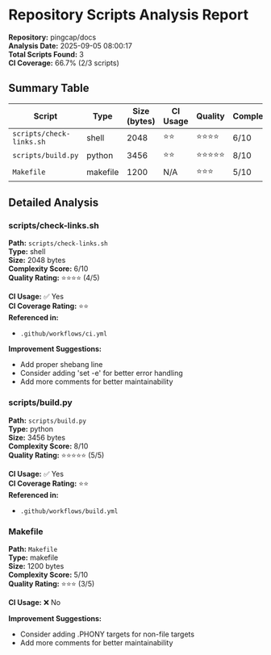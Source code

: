 # Repository Scripts Analysis Report

**Repository:** pingcap/docs  
**Analysis Date:** 2025-09-05 08:00:17  
**Total Scripts Found:** 3  
**CI Coverage:** 66.7% (2/3 scripts)

## Summary Table

| Script | Type | Size (bytes) | CI Usage | Quality | Complexity |
|--------|------|--------------|----------|---------|------------|
| `scripts/check-links.sh` | shell | 2048 | ⭐⭐ | ⭐⭐⭐⭐ | 6/10 |
| `scripts/build.py` | python | 3456 | ⭐⭐ | ⭐⭐⭐⭐⭐ | 8/10 |
| `Makefile` | makefile | 1200 | N/A | ⭐⭐⭐ | 5/10 |


## Detailed Analysis


### scripts/check-links.sh

**Path:** `scripts/check-links.sh`  
**Type:** shell  
**Size:** 2048 bytes  
**Complexity Score:** 6/10  
**Quality Rating:** ⭐⭐⭐⭐ (4/5)

**CI Usage:** ✅ Yes  
**CI Coverage Rating:** ⭐⭐  
**Referenced in:**
- `.github/workflows/ci.yml`

**Improvement Suggestions:**
- Add proper shebang line
- Consider adding 'set -e' for better error handling
- Add more comments for better maintainability

### scripts/build.py

**Path:** `scripts/build.py`  
**Type:** python  
**Size:** 3456 bytes  
**Complexity Score:** 8/10  
**Quality Rating:** ⭐⭐⭐⭐⭐ (5/5)

**CI Usage:** ✅ Yes  
**CI Coverage Rating:** ⭐⭐  
**Referenced in:**
- `.github/workflows/build.yml`

### Makefile

**Path:** `Makefile`  
**Type:** makefile  
**Size:** 1200 bytes  
**Complexity Score:** 5/10  
**Quality Rating:** ⭐⭐⭐ (3/5)

**CI Usage:** ❌ No

**Improvement Suggestions:**
- Consider adding .PHONY targets for non-file targets
- Add more comments for better maintainability
